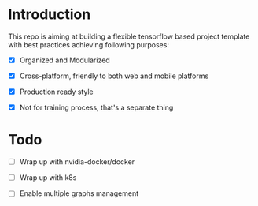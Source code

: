 # Introduction

This repo is aiming at building a flexible tensorflow based project template with
best practices achieving following purposes:

- [X] Organized and Modularized

- [X] Cross-platform, friendly to both web and mobile platforms

- [X] Production ready style

- [X] Not for training process, that's a separate thing

# Todo

- [ ] Wrap up with nvidia-docker/docker

- [ ] Wrap up with k8s

- [ ] Enable multiple graphs management